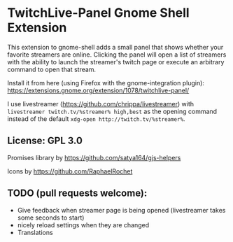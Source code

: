 # TwitchLive-Panel Gnome Shell Extension

This extension to gnome-shell adds a small panel that shows whether
your favorite streamers are online. Clicking the panel will open a
list of streamers with the ability to launch the streamer's twitch
page or execute an arbitrary command to open that stream.

Install it from here (using Firefox with the gnome-integration plugin): https://extensions.gnome.org/extension/1078/twitchlive-panel/

I use livestreamer (https://github.com/chrippa/livestreamer) with
`livestreamer twitch.tv/%streamer% high,best` as the opening command instead
of the default `xdg-open http://twitch.tv/%streamer%`.


## License: GPL 3.0

Promises library by https://github.com/satya164/gjs-helpers

Icons by https://github.com/RaphaelRochet

## TODO (pull requests welcome):

* Give feedback when streamer page is being opened (livestreamer takes some seconds to start)
* nicely reload settings when they are changed
* Translations
